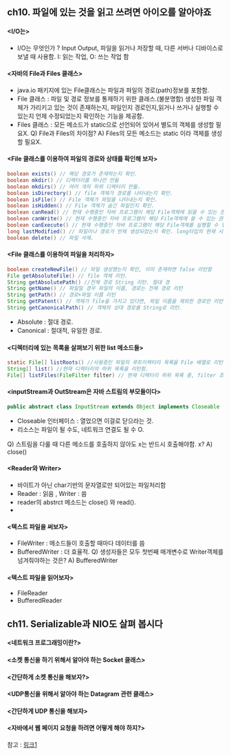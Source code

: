 ## ch10. 파일에 있는 것을 읽고 쓰려면 아이오를 알아야죠
#### <I/O는>
- I/O는 무엇인가 ? Input Output, 파일을 읽거나 저장할 때, 다른 서버나 디바이스로 보낼 때 사용함.
  I: 읽는 작업, O: 쓰는 작업 함
  
#### <자바의 File과 Files 클래스>
- java.io 패키지에 있는 File클래스는 파일과 파일의 경로(path)정보를 포함함.
- File 클래스 : 파일 및 경로 정보를 통제하기 위한 클래스.(불분명함)
  생성한 파일 객체가 가리키고 있는 것이 존재하는지, 파일인지 경로인지,읽거나 쓰거나 실행할 수 있는지 언제 수정되었는지 확인하는 기능을 제공함.
- Files 클래스 : 모든 메소드가 static으로 선언되어 있어서 별도의 객체를 생성할 필요X.
Q) File과 Files의 차이점?
A) Files의 모든 메소드는 static 이라 객체를 생성할 필요X.

#### <File 클래스를 이용하여 파일의 경로와 상태를 확인해 보자>
```java
boolean exists() // 해당 경로가 존재하는지 확인.
boolean mkdir() // 디렉터리를 하나만 만듦
boolean mkdirs() // 여러 개의 하위 디렉터리 만듦.
boolean isDirectory() // file 객체가 경로를 나타내는지 확인. 
boolean isFile() // File 객체가 파일을 나타내는지 확인.
boolean isHidden() // File 객체가 숨긴 파일인지 확인.
boolean canRead() // 현재 수행중인 자바 프로그램이 해당 File객체에 읽을 수 있는 권한이 있는지 확인.
boolean canWrite() // 현재 수행중인 자바 프로그램이 해당 File객체에 쓸 수 있는 권한이 있는지 확인.
boolean canExecute() // 현재 수행중인 자바 프로그램이 해당 File객체를 실행할 수 있는 권한이 있는지 확인.
long lastModified() // 파일이나 경로가 언제 생성되었는지 확인. long타입의 현재 시간 리턴.
boolean delete() // 파일 삭제.
```

#### <File 클래스를 이용하여 파일을 처리하자>
```java
boolean createNewFile() // 파일 생성했는지 확인, 이미 존재하면 false 리턴함
File getAbsoluteFile() // file 객체 리턴.
String getAbsolutePath() //전체 경로 String 리턴. 절대 경
String getName() // 파일일 경우 파일의 이름, 경로는 전체 경로 리턴
String getPath() // 경로+파일 이름 리턴
String getPatent() // 객체가 file을 가지고 있다면, 파일 이름을 제외한 경로만 리턴
String getCanonicalPath() // 객체의 상대 경로를 String로 리턴.
```
- Absolute : 절대 경로.
- Canonical : 절대적, 유일한 경로.

#### <디렉터리에 있는 목록을 살펴보기 위한 list 메소드들>
```java
static File[] listRoots() //사용중인 파일의 루트이렉터리 목록을 File 배열로 리턴함.
String[] list() //현재 디렉터리의 하위 목록을 리턴함.
File[] listFiles(FileFilter filter) // 현재 디렉터리 하위 목록 중, filter 조건에 맞는 목록File배열로 리턴함
```

#### <inputStream과 OutStream은 자바 스트림의 부모들이다>
```java
public abstract class InputStream extends Object implements Closeable
```
- Closeable 인터페이스 : 열었으면 이걸로 닫으라는 것.
- 리소스는 파일이 될 수도, 네트워크 연결도 될 수 O.

Q) 스트림을 다룰 때 다른 메소드를 호출하지 않아도 x는 반드시 호출해야함. x?
A) close()

#### <Reader와 Writer>
- 바이트가 아닌 char기반의 문자열로만 되어있는 파일처리함
- Reader : 읽음 , Writer :  씀
- reader의 abstrct 메소드는 close() 와 read().
- 
#### <텍스트 파일을 써보자>
- FileWriter : 메소드들이 호출할 때마다 데이터를 씀
- BufferedWriter : 더 효율적.
Q) 생성자들은 모두 첫번째 매개변수로 Writer객체를 넘겨줘야하는 것은?
A) BufferedWriter

#### <텍스트 파일을 읽어보자>
- FileReader
- BufferedReader

## ch11. Serializable과 NIO도 살펴 봅시다
#### <네트워크 프로그래밍이란?>

#### <소켓 통신을 하기 위해서 알아야 하는 Socket 클래스>

#### <간단하게 소켓 통신을 해보자?>

#### <UDP통신을 위해서 알아야 하는 Datagram 관련 클래스>

#### <간단하게 UDP 통신을 해보자>

#### <자바에서 웹 페이지 요청을 하려면 어떻게 해야 하지?>

 
참고 : <a href="https://velog.io/@always/%EC%9E%90%EB%B0%94%EC%9D%98-%EC%8B%A0-26%EC%9E%A5-%ED%8C%8C%EC%9D%BC%EC%97%90-%EC%9E%88%EB%8A%94-%EA%B2%83%EC%9D%84-%EC%9D%BD%EA%B3%A0-%EC%93%B0%EB%A0%A4%EB%A9%B4-%EC%95%84%EC%9D%B4%EC%98%A4%EB%A5%BC-%EC%95%8C%EC%95%84%EC%95%BC%EC%A3%A0">링크1</a>
